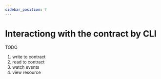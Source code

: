 ```yaml
---
sidebar_position: 7
---
```


# Interactiong with the contract by CLI

TODO

1. write to contract
2. read to contract
3. watch events
4. view resource